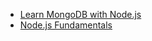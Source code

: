 - [Learn MongoDB with Node.js](https://codedamn.com/learn/node-mongodb-fundamentals)
- [Node.js Fundamentals](https://codedamn.com/learn/nodejs-fundamentals)
